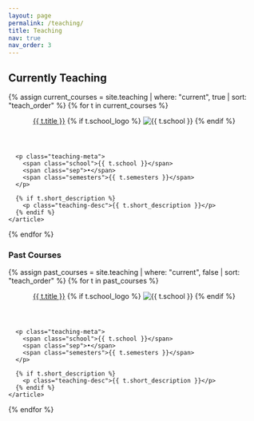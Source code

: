 ```yaml
---
layout: page
permalink: /teaching/
title: Teaching
nav: true
nav_order: 3
---
```


<section class="teaching-section">
  <h1>Currently Teaching</h1>

  {% assign current_courses = site.teaching | where: "current", true | sort: "teach_order" %}
  {% for t in current_courses %}
    <article class="teaching-card">
      <header class="teaching-header">
        <a class="course-link" href="{{ t.url | relative_url }}">{{ t.title }}</a>
        {% if t.school_logo %}
          <img src="{{ t.school_logo | relative_url }}" alt="{{ t.school }}" class="school-logo">
        {% endif %}
      </header>

      <p class="teaching-meta">
        <span class="school">{{ t.school }}</span>
        <span class="sep">•</span>
        <span class="semesters">{{ t.semesters }}</span>
      </p>

      {% if t.short_description %}
        <p class="teaching-desc">{{ t.short_description }}</p>
      {% endif %}
    </article>
  {% endfor %}

  <h1>Past Courses</h1>

  {% assign past_courses = site.teaching | where: "current", false | sort: "teach_order" %}
  {% for t in past_courses %}
    <article class="teaching-card past">
      <header class="teaching-header">
        <a class="course-link" href="{{ t.url | relative_url }}">{{ t.title }}</a>
        {% if t.school_logo %}
          <img src="{{ t.school_logo | relative_url }}" alt="{{ t.school }}" class="school-logo">
        {% endif %}
      </header>

      <p class="teaching-meta">
        <span class="school">{{ t.school }}</span>
        <span class="sep">•</span>
        <span class="semesters">{{ t.semesters }}</span>
      </p>

      {% if t.short_description %}
        <p class="teaching-desc">{{ t.short_description }}</p>
      {% endif %}
    </article>
  {% endfor %}
</section>
